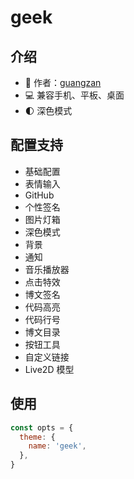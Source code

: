 # geek

<Screenshot
    :desktop="{light: '待上传...',dark: '/themeScreenshots/geek-desktop-dark.png'}"
    :pad="{light: '待上传...',dark: '/themeScreenshots/geek-pad-dark.png'}"
    :phone="{light: '待上传...',dark: '/themeScreenshots/geek-phone-dark.png'}"
/>

## 介绍

- 👔 作者：[guangzan](https://www.cnblogs.com/guangzan/)
- 💻 兼容手机、平板、桌面
- 🌓 深色模式

## 配置支持

- 基础配置
- 表情输入
- GitHub
- 个性签名
- 图片灯箱
- 深色模式
- 背景
- 通知
- 音乐播放器
- 点击特效
- 博文签名
- 代码高亮
- 代码行号
- 博文目录
- 按钮工具
- 自定义链接
- Live2D 模型

## 使用

```js
const opts = {
  theme: {
    name: 'geek',
  },
}
```
